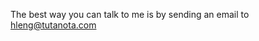 The best way you can talk to me is by sending an email to
[hleng@tutanota.com](mailto:hleng@tutanota.com)
